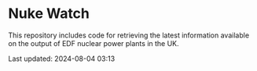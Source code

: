 # Nuke Watch

This repository includes code for retrieving the latest information available on the output of EDF nuclear power plants in the UK.

Last updated: 2024-08-04 03:13